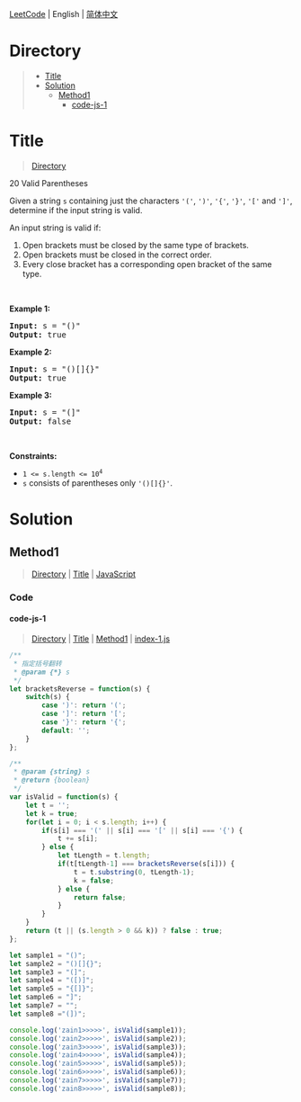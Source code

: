 [LeetCode](../README.md) | English | [简体中文](./README.CN.md)

# Directory

>- [Title](#Title)
>- [Solution](#Solution)
>    - [Method1](#Method1)
>        - [code-js-1](#code-js-1)

# Title

>[Directory](#Directory)

20&nbsp;Valid Parentheses

<p>Given a string <code>s</code> containing just the characters <code>&#39;(&#39;</code>, <code>&#39;)&#39;</code>, <code>&#39;{&#39;</code>, <code>&#39;}&#39;</code>, <code>&#39;[&#39;</code> and <code>&#39;]&#39;</code>, determine if the input string is valid.</p>

<p>An input string is valid if:</p>

<ol>
	<li>Open brackets must be closed by the same type of brackets.</li>
	<li>Open brackets must be closed in the correct order.</li>
	<li>Every close bracket has a corresponding open bracket of the same type.</li>
</ol>

<p>&nbsp;</p>
<p><strong class="example">Example 1:</strong></p>

<pre>
<strong>Input:</strong> s = &quot;()&quot;
<strong>Output:</strong> true
</pre>

<p><strong class="example">Example 2:</strong></p>

<pre>
<strong>Input:</strong> s = &quot;()[]{}&quot;
<strong>Output:</strong> true
</pre>

<p><strong class="example">Example 3:</strong></p>

<pre>
<strong>Input:</strong> s = &quot;(]&quot;
<strong>Output:</strong> false
</pre>

<p>&nbsp;</p>
<p><strong>Constraints:</strong></p>

<ul>
	<li><code>1 &lt;= s.length &lt;= 10<sup>4</sup></code></li>
	<li><code>s</code> consists of parentheses only <code>&#39;()[]{}&#39;</code>.</li>
</ul>


# Solution

## Method1

>[Directory](#Directory) | [Title](#Title) | [JavaScript](#code-js-1)

### Code

#### code-js-1

>[Directory](#Directory) | [Title](#Title) | [Method1](#Method1) | [index-1.js](./index-1.js "index-1.js")

```JavaScript
/**
 * 指定括号翻转
 * @param {*} s 
 */
let bracketsReverse = function(s) {
    switch(s) {
        case ')': return '(';
        case ']': return '[';
        case '}': return '{';
        default: '';
    }
};

/**
 * @param {string} s
 * @return {boolean}
 */
var isValid = function(s) {
    let t = '';
    let k = true;
    for(let i = 0; i < s.length; i++) {
        if(s[i] === '(' || s[i] === '[' || s[i] === '{') {
            t += s[i];
        } else {
            let tLength = t.length;
            if(t[tLength-1] === bracketsReverse(s[i])) {
                t = t.substring(0, tLength-1);
                k = false;
            } else {
                return false;
            }
        }
    }
    return (t || (s.length > 0 && k)) ? false : true;
};

let sample1 = "()";
let sample2 = "()[]{}";
let sample3 = "(]";
let sample4 = "([)]";
let sample5 = "{[]}";
let sample6 = "]";
let sample7 = "";
let sample8 ="(])";

console.log('zain1>>>>>', isValid(sample1));
console.log('zain2>>>>>', isValid(sample2));
console.log('zain3>>>>>', isValid(sample3));
console.log('zain4>>>>>', isValid(sample4));
console.log('zain5>>>>>', isValid(sample5));
console.log('zain6>>>>>', isValid(sample6));
console.log('zain7>>>>>', isValid(sample7));
console.log('zain8>>>>>', isValid(sample8));

```


